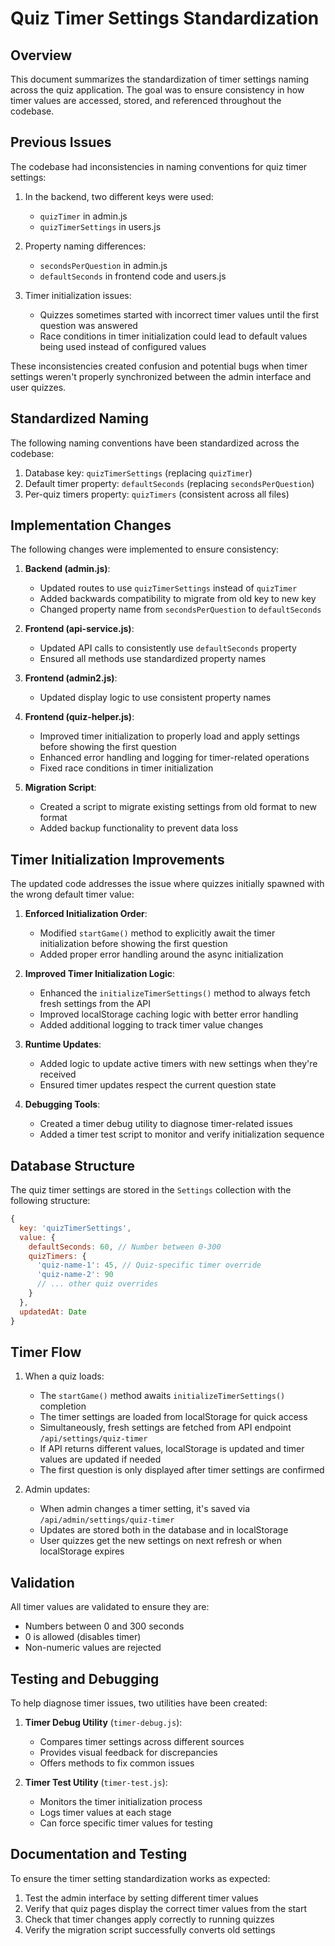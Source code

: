 # Quiz Timer Settings Standardization

## Overview

This document summarizes the standardization of timer settings naming across the quiz application. The goal was to ensure consistency in how timer values are accessed, stored, and referenced throughout the codebase.

## Previous Issues

The codebase had inconsistencies in naming conventions for quiz timer settings:

1. In the backend, two different keys were used:
   - `quizTimer` in admin.js
   - `quizTimerSettings` in users.js

2. Property naming differences:
   - `secondsPerQuestion` in admin.js
   - `defaultSeconds` in frontend code and users.js

3. Timer initialization issues:
   - Quizzes sometimes started with incorrect timer values until the first question was answered
   - Race conditions in timer initialization could lead to default values being used instead of configured values

These inconsistencies created confusion and potential bugs when timer settings weren't properly synchronized between the admin interface and user quizzes.

## Standardized Naming

The following naming conventions have been standardized across the codebase:

1. Database key: `quizTimerSettings` (replacing `quizTimer`)
2. Default timer property: `defaultSeconds` (replacing `secondsPerQuestion`)
3. Per-quiz timers property: `quizTimers` (consistent across all files)

## Implementation Changes

The following changes were implemented to ensure consistency:

1. **Backend (admin.js)**:
   - Updated routes to use `quizTimerSettings` instead of `quizTimer`
   - Added backwards compatibility to migrate from old key to new key
   - Changed property name from `secondsPerQuestion` to `defaultSeconds`

2. **Frontend (api-service.js)**:
   - Updated API calls to consistently use `defaultSeconds` property
   - Ensured all methods use standardized property names

3. **Frontend (admin2.js)**:
   - Updated display logic to use consistent property names

4. **Frontend (quiz-helper.js)**:
   - Improved timer initialization to properly load and apply settings before showing the first question
   - Enhanced error handling and logging for timer-related operations
   - Fixed race conditions in timer initialization

5. **Migration Script**:
   - Created a script to migrate existing settings from old format to new format
   - Added backup functionality to prevent data loss

## Timer Initialization Improvements

The updated code addresses the issue where quizzes initially spawned with the wrong default timer value:

1. **Enforced Initialization Order**:
   - Modified `startGame()` method to explicitly await the timer initialization before showing the first question
   - Added proper error handling around the async initialization

2. **Improved Timer Initialization Logic**:
   - Enhanced the `initializeTimerSettings()` method to always fetch fresh settings from the API
   - Improved localStorage caching logic with better error handling
   - Added additional logging to track timer value changes

3. **Runtime Updates**:
   - Added logic to update active timers with new settings when they're received
   - Ensured timer updates respect the current question state

4. **Debugging Tools**:
   - Created a timer debug utility to diagnose timer-related issues
   - Added a timer test script to monitor and verify initialization sequence

## Database Structure

The quiz timer settings are stored in the `Settings` collection with the following structure:

```javascript
{
  key: 'quizTimerSettings',
  value: {
    defaultSeconds: 60, // Number between 0-300
    quizTimers: {
      'quiz-name-1': 45, // Quiz-specific timer override
      'quiz-name-2': 90
      // ... other quiz overrides
    }
  },
  updatedAt: Date
}
```

## Timer Flow

1. When a quiz loads:
   - The `startGame()` method awaits `initializeTimerSettings()` completion
   - The timer settings are loaded from localStorage for quick access
   - Simultaneously, fresh settings are fetched from API endpoint `/api/settings/quiz-timer`
   - If API returns different values, localStorage is updated and timer values are updated if needed
   - The first question is only displayed after timer settings are confirmed

2. Admin updates:
   - When admin changes a timer setting, it's saved via `/api/admin/settings/quiz-timer`
   - Updates are stored both in the database and in localStorage
   - User quizzes get the new settings on next refresh or when localStorage expires

## Validation

All timer values are validated to ensure they are:
- Numbers between 0 and 300 seconds
- 0 is allowed (disables timer)
- Non-numeric values are rejected

## Testing and Debugging

To help diagnose timer issues, two utilities have been created:

1. **Timer Debug Utility** (`timer-debug.js`):
   - Compares timer settings across different sources
   - Provides visual feedback for discrepancies
   - Offers methods to fix common issues

2. **Timer Test Utility** (`timer-test.js`):
   - Monitors the timer initialization process
   - Logs timer values at each stage
   - Can force specific timer values for testing

## Documentation and Testing

To ensure the timer setting standardization works as expected:

1. Test the admin interface by setting different timer values
2. Verify that quiz pages display the correct timer values from the start
3. Check that timer changes apply correctly to running quizzes
4. Verify the migration script successfully converts old settings 